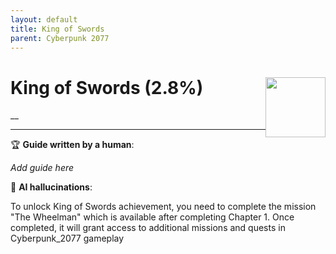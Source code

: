 ```yaml
---
layout: default
title: King of Swords
parent: Cyberpunk 2077
---
```


# King of Swords (2.8%) <img style="float: right;" src="https://cdn.cloudflare.steamstatic.com/steamcommunity/public/images/apps/1091500/c6e7c9cc51fde9a554fcf07e5f1114edcc4090c0.jpg" width="96" height="96">

__

***

:trophy: **Guide written by a human**:

_Add guide here_

:robot: **AI hallucinations**:

To unlock King of Swords achievement, you need to complete the mission "The Wheelman" which is available after completing Chapter 1. Once completed, it will grant access to additional missions and quests in Cyberpunk_2077 gameplay
